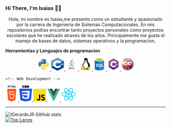 <!-- 
- 👋 Hi, I’m @IGerardoJR
- 👀 I’m interested in ... learning new programming languajes
- 🌱 I’m currently learning ... front end technologies , c# , Java and Python
- 💞️ I’m looking to collaborate on ... web proyects
- 📫 How to reach me ... **igerardo0808@gmail.com**
-->

<!--![gifBienvenida](https://camo.githubusercontent.com/5e872457519ec5933f5b4f77be541d5adcecd073eda3edae6fed197930a99794/68747470733a2f2f656d6f6a69732e736c61636b6d6f6a69732e636f6d2f656d6f6a69732f696d616765732f313537393231363131312f373535302f70696b616368755f776176652e6769663f31353739323136313131)-->
### Hi There, I'm Isaias 👋💞️
<p dir="auto" align="center">
Hola, mi nombre es Isaias,me presento como un estudiante y apasionado por la carrera de Ingenieria de Sistemas Computacionales.
En mis repositorios podras encontrar tanto proyectos personales como proyectos escolares que he realizado atraves de los años.
Principalmente me gusta el manejo de bases de datos, sistemas operativos y la programacion.


<b>Herramientas y Lenguajes de programacion</b>

<p dir="auto" align="center">
  <!-- Python -->
  <a href="https://www.python.org/" rel="nofollow">
    <img src="https://github.com/IGerardoJR/testImages/blob/main/ImagenesGit/python.svg" width="40" height="40" alt="python" target="_blank">  
  </a>
  <!-- C++ -->
  <a href="https://www.w3schools.com/CPP/default.asp" rel="nofollow">
    <img src="https://github.com/IGerardoJR/testImages/blob/main/ImagenesGit/cppPng.png" width="40" height="40" alt="cpp" target="_blank">
  </a>
  <!-- Java -->
   <a href="https://www.geeksforgeeks.org/java/" rel="nofollow">
    <img src="https://github.com/IGerardoJR/testImages/blob/main/ImagenesGit/javaTransparente.png" width="40" height="40" alt="javita" target="_blank">
  </a>
  <!-- Bash -->
     <a href="https://www.w3schools.io/terminal/bash-tutorials/" rel="nofollow">
    <img src="https://github.com/IGerardoJR/testImages/blob/main/ImagenesGit/gnu.svg" width="40" height="40" alt="Bash/Shell" target="_blank">
  </a>
  <!-- SQL -->
   <a href="https://www.geeksforgeeks.org/sql-tutorial/" rel="nofollow">
    <img src="https://github.com/IGerardoJR/testImages/blob/main/ImagenesGit/sqlTrans.png" width="40" height="40" alt="Sql" target="_blank">
  </a>
 <!-- C Sharp -->
   <a href="https://docs.microsoft.com/en-us/dotnet/csharp/" rel="nofollow">
    <img src="https://github.com/IGerardoJR/testImages/blob/main/ImagenesGit/csharp_transparente.png" width="40" height="40" alt="csharp" target="_blank">
  </a>
   <!-- Prolog -->
   <a href="https://www.swi-prolog.org/" rel="nofollow">
    <img src="https://github.com/IGerardoJR/testImages/blob/main/ImagenesGit/prlog.png" width="40" height="40" alt="prolog" target="_blank">
  </a>
  
    <!-- Web Development -->
  <!-- HTML -->
   <a href="https://developer.mozilla.org/es/docs/Web/HTML" rel="nofollow">
      <img src="https://github.com/IGerardoJR/testImages/blob/main/html.png" width="40" height="50" alt="html5" target="_blank">
  </a>
   <!-- CSS -->
   <a href="https://developer.mozilla.org/es/docs/Web/CSS" rel="nofollow">
      <img src="https://github.com/IGerardoJR/testImages/blob/main/csslogo.png" width="40" height="50" alt="css" target="_blank">
  </a>
  <!-- JS -->
   <a href="https://www.javascript.com/" rel="nofollow">
      <img src="https://github.com/IGerardoJR/testImages/blob/main/javascript.png" width="40" height="40" alt="javascript" target="_blank">
  </a>
   <!-- Vue -->
   <a href="https://vuejs.org/" rel="nofollow">
      <img src="https://github.com/IGerardoJR/testImages/blob/main/vuejs.png" width="40" height="40" alt="vuejs" target="_blank">
  </a>
  <!-- REACT -->
   <a href="https://es.reactjs.org/" rel="nofollow">
      <img src="https://github.com/IGerardoJR/testImages/blob/main/ezgif.com-gif-maker.gif" width="45" height="45" alt="reactjs" target="_blank">
  </a>
  <hr>
  
  ![IGerardoJR GitHub stats](https://github-readme-stats.vercel.app/api?username=IGerardoJR&show_icons=true&theme=tokyonight)
  <br>
  [![Top Langs](https://github-readme-stats.vercel.app/api/top-langs/?username=IGerardoJR&layout=compact&theme=tokyonight)](https://github.com/anuraghazra/github-readme-stats)

<!--![Anurag's GitHub stats](https://github-readme-stats.vercel.app/api?username=https://github.com/IGerardoJR&show_icons=true&theme=radical) -->
<!---
IGerardoJR/IGerardoJR is a ✨ special ✨ repository because its `README.md` (this file) appears on your GitHub profile.
You can click the Preview link to take a look at your changes.
--->


